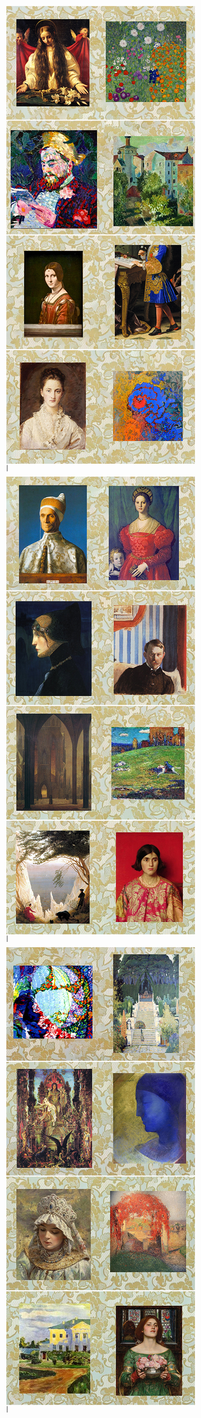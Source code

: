 
<!-- Image Map Generated by http://www.image-map.net/ -->

[![img1](https://raw.githubusercontent.com/Ravaill-hack/Ravaill-hack/refs/heads/main/A1.jpg)](https://github.com/Ravaill-hack/libft)[![img2](https://raw.githubusercontent.com/Ravaill-hack/Ravaill-hack/refs/heads/main/B1.jpg)](https://github.com/Ravaill-hack/born2beroot)[![img3](https://raw.githubusercontent.com/Ravaill-hack/Ravaill-hack/refs/heads/main/C1.jpg)](https://lien3.com)[![img4](https://raw.githubusercontent.com/Ravaill-hack/Ravaill-hack/refs/heads/main/D1.jpg)](https://lien4.com)[![img5](https://raw.githubusercontent.com/Ravaill-hack/Ravaill-hack/refs/heads/main/E1.jpg)](https://lien5.com)[![img6](https://raw.githubusercontent.com/Ravaill-hack/Ravaill-hack/refs/heads/main/F1.jpg)](https://lien6.com)[![img7](https://raw.githubusercontent.com/Ravaill-hack/Ravaill-hack/refs/heads/main/G1.jpg)](https://lien7.com)[![img8](https://raw.githubusercontent.com/Ravaill-hack/Ravaill-hack/refs/heads/main/H1.jpg)](https://lien8.com) |

[![img9](https://raw.githubusercontent.com/Ravaill-hack/Ravaill-hack/refs/heads/main/A2.jpg)](https://lien9.com)[![img10](https://raw.githubusercontent.com/Ravaill-hack/Ravaill-hack/refs/heads/main/B2.jpg)](https://lien10.com)[![img11](https://raw.githubusercontent.com/Ravaill-hack/Ravaill-hack/refs/heads/main/C2.jpg)](https://lien11.com)[![img12](https://raw.githubusercontent.com/Ravaill-hack/Ravaill-hack/refs/heads/main/D2.jpg)](https://lien12.com)[![img13](https://raw.githubusercontent.com/Ravaill-hack/Ravaill-hack/refs/heads/main/E2.jpg)](https://lien13.com)[![img14](https://raw.githubusercontent.com/Ravaill-hack/Ravaill-hack/refs/heads/main/F2.jpg)](https://lien14.com)[![img15](https://raw.githubusercontent.com/Ravaill-hack/Ravaill-hack/refs/heads/main/G2.jpg)](https://lien15.com)[![img16](https://raw.githubusercontent.com/Ravaill-hack/Ravaill-hack/refs/heads/main/H2.jpg)](https://lien16.com) |

[![img17](https://raw.githubusercontent.com/Ravaill-hack/Ravaill-hack/refs/heads/main/A3.jpg)](https://lien17.com)[![img18](https://raw.githubusercontent.com/Ravaill-hack/Ravaill-hack/refs/heads/main/B3.jpg)](https://lien18.com)[![img19](https://raw.githubusercontent.com/Ravaill-hack/Ravaill-hack/refs/heads/main/C3.jpg)](https://lien19.com)[![img20](https://raw.githubusercontent.com/Ravaill-hack/Ravaill-hack/refs/heads/main/D3.jpg)](https://lien20.com)[![img21](https://raw.githubusercontent.com/Ravaill-hack/Ravaill-hack/refs/heads/main/E3.jpg)](https://lien21.com)[![img22](https://raw.githubusercontent.com/Ravaill-hack/Ravaill-hack/refs/heads/main/F3.jpg)](https://lien22.com)[![img23](https://raw.githubusercontent.com/Ravaill-hack/Ravaill-hack/refs/heads/main/G3.jpg)](https://lien23.com)[![img24](https://raw.githubusercontent.com/Ravaill-hack/Ravaill-hack/refs/heads/main/H3.jpg)](https://lien24.com) |



<!--
[![Anurag's GitHub stats](https://github-readme-stats.vercel.app/api?username=Ravaill-hack&show_icons=true&theme=radical)](https://github.com/anuraghazra/github-readme-stats)

<h1 align="center">Salut, moi c'est Ton Prénom 👋</h1>
<p align="center">Bienvenue sur mon GitHub ! Voici un aperçu interactif de mes projets 👇</p>

<p align="center">
  <img src="portfolio-map.png" usemap="#projects" alt="Mes projets" width="800">
</p>

<map name="projects">
  <area shape="rect" coords="50,50,150,150" href="https://github.com/tonpseudo/projet1" alt="Projet 1" />
  <area shape="rect" coords="200,50,300,150" href="https://github.com/tonpseudo/projet2" alt="Projet 2" />
  <area shape="rect" coords="350,50,450,150" href="https://github.com/tonpseudo/projet3" alt="Projet 3" />
  Ajoute autant de zones que nécessaire
</map>

---

🎨 **Chaque icône est cliquable !**
N'hésite pas à explorer mes projets en cliquant sur l'image ci-dessus.



**Ravaill-hack/Ravaill-hack** is a ✨ _special_ ✨ repository because its `README.md` (this file) appears on your GitHub profile.

Here are some ideas to get you started:

- 🔭 I’m currently working on ...
- 🌱 I’m currently learning ...
- 👯 I’m looking to collaborate on ...
- 🤔 I’m looking for help with how to make seitan
- 💬 Ask me about 19th century architecture
- 📫 How to reach me: ...
- ⚡ Fun fact: ...
-->
